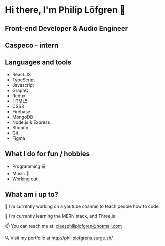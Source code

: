 # Hi there, I'm Philip Löfgren 👋

## Front-end Developer & Audio Engineer  
## Caspeco - intern

## Languages and tools
- React.JS
- TypeScript
- Javascript
- GraphQl
- Redux
- HTML5
- CSS3
- Firebase
- MongoDB
- Node.js & Express
- Shopify
- Git
- Figma

## What I do for fun / hobbies
- Programming 💻
- Music 🎸
- Working out

## What am i up to?

🔭 I’m currently working on a youtube channel to teach people how to code. 

🌱 I’m currently learning the MERN stack, and Three.js

📫 You can reach me at: claesphiliplofgren@hotmail.com

🔍 Visit my portfolio at http://philiplofgrens.surge.sh/
